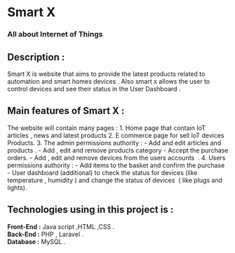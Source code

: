 # Smart X 
### All about Internet of Things 

## Description :
Smart X is website that aims to provide the latest products related to automation and smart homes devices . Also smart x allows the user to control devices and see their status in the User Dashboard .

## Main features of Smart X :

The website  will contain many pages :
1. Home page that contain IoT articles , news and latest products 
2. E commerce page for sell IoT devices Products.
3. The admin permissions authority :
	- Add and edit articles and products .
	- Add , edit and remove products category 
	- Accept the purchase orders.
	- Add , edit and remove devices from the users accounts  .
4. Users permissions authority : 
	- Add items to the basket and confirm the purchase 
	- User dashboard (additional) to check the status for devices (like temperature , humidity ) 	and change the status of devices  ( like plugs and lights).

## Technologies using in this project is :
 **Front-End :** Java script  ,HTML ,CSS  .\
 **Back-End :** PHP , Laravel .\
 **Database :** MySQL .
